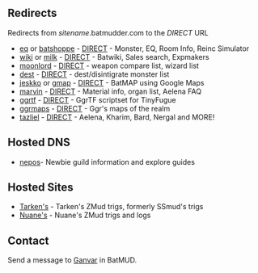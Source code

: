 ## Redirects

Redirects from _sitename_.batmudder.com to the _DIRECT_ URL

- [eq][1] or [batshoppe][2] - [DIRECT][50] - Monster, EQ, Room Info, Reinc Simulator
- [wiki][3] or [milk][4] - [DIRECT][51] - Batwiki, Sales search, Expmakers
- [moonlord][5] - [DIRECT][52] - weapon compare list, wizard list
- [dest][6] - [DIRECT][53] - dest/disintigrate monster list
- [jeskko][7] or [gmap][8] - [DIRECT][54] - BatMAP using Google Maps
- [marvin][9] - [DIRECT][55] - Material info, organ list, Aelena FAQ
- [ggrtf][10] - [DIRECT][56] - GgrTF scriptset for TinyFugue
- [ggrmaps][14] - [DIRECT][57] - Ggr's maps of the realm
- [tazliel][15] - [DIRECT][58] - Aelena, Kharim, Bard, Nergal and MORE!

## Hosted DNS

- [nepos][11]- Newbie guild information and explore guides

## Hosted Sites

- [Tarken's][12] - Tarken's ZMud trigs, formerly SSmud's trigs
- [Nuane's][13] - Nuane's ZMud trigs and logs

## Contact

Send a message to [Ganvar](http://www.bat.org/char/ganvar) in BatMUD.

[1]:  http://eq.batmudder.com
[2]:  http://batshoppe.batmudder.com
[3]:  http://wiki.batmudder.com
[4]:  http://milk.batmudder.com
[5]:  http://moonlord.batmudder.com
[6]:  http://dest.batmudder.com
[7]:  http://jeskko.batmudder.com
[8]:  http://gmap.batmudder.com
[9]:  http://marvin.batmudder.com
[10]: http://ggrtf.batmudder.com
[11]: http://nepos.batmudder.com
[12]: http://tarken.batmudder.com
[13]: http://nuane.batmudder.com
[14]: http://ggrmaps.batmudder.com
[15]: http://tazliel.batmudder.com

[50]: http://batshoppe.dy.fi
[51]: http://taikajuoma.ovh/wiki/Main_Page
[52]: http://www.anvianet.fi/moonlord/batmud/barbarian.html
[53]: http://taikajuoma.ovh/wiki/Desters
[54]: http://jeskko.pupunen.net/gmap2/
[55]: https://batmarvin.000webhostapp.com/
[56]: https://tnsp.org/~ccr/ggrtf/
[57]: https://tnsp.org/maps/
[58]: https://sites.google.com/site/battazliel/

